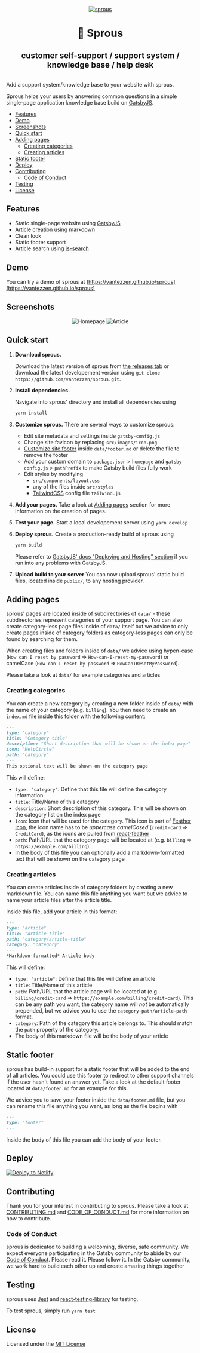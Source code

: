 <p align="center">
  <a href="https://sprous.vantezzen.io">
    <img alt="sprous" src="logo.png" />
  </a>
</p>
<h1 align="center">
  🌱 Sprous
</h1>
<h2 align="center" style="margin-bottom:2rem">
  customer self-support / support system / knowledge base / help desk
</h2>

Add a support system/knowledge base to your website with sprous.

Sprous helps your users by answering common questions in a simple single-page application knowledge base build on [GatsbyJS](https://www.gatsbyjs.org).


- [Features](#features)
- [Demo](#demo)
- [Screenshots](#screenshots)
- [Quick start](#quick-start)
- [Adding pages](#adding-pages)
  - [Creating categories](#creating-categories)
  - [Creating articles](#creating-articles)
- [Static footer](#static-footer)
- [Deploy](#deploy)
- [Contributing](#contributing)
  - [Code of Conduct](#code-of-conduct)
- [Testing](#testing)
- [License](#license)

## Features
- Static single-page website using [GatsbyJS](https://www.gatsbyjs.org)
- Article creation using markdown
- Clean look
- Static footer support
- Article search using [js-search](https://github.com/bvaughn/js-search)

## Demo
You can try a demo of sprous at [https://vantezzen.github.io/sprous](https://vantezzen.github.io/sprous)

## Screenshots
<p align="center">
  <img alt="Homepage" src="screenshot_1.png" />
  <img alt="Article" src="screenshot_2.png" />
</p>


## Quick start

1.  **Download sprous.**

    Download the latest version of sprous from [the releases tab](https://github.com/vantezzen/sprous/releases) or download the latest developement version using `git clone https://github.com/vantezzen/sprous.git`.

2.  **Install dependencies.**

    Navigate into sprous' directory and install all dependencies using
    ```bash
    yarn install
    ```

3.  **Customize sprous.**
    There are several ways to customize sprous:
    - Edit site metadata and settings inside `gatsby-config.js`
    - Change site favicon by replacing `src/images/icon.png`
    - [Customize site footer](#static-footer) inside `data/footer.md` or delete the file to remove the footer
    - Add your custom domain to `package.json` > `homepage` and `gatsby-config.js` > `pathPrefix` to make Gatsby build files fully work
    - Edit styles by modifying 
      - `src/components/layout.css`
      - any of the files inside `src/styles`
      - [TailwindCSS](http://tailwindcss.com/) config file `tailwind.js`
4. **Add your pages.**
    Take a look at [Adding pages](#adding-pages) section for more information on the creation of pages.
5. **Test your page.**
    Start a local developement server using `yarn develop`
6. **Deploy sprous.**
    Create a production-ready build of sprous using
    ```bash
    yarn build
    ```
    Please refer to [GatsbyJS' docs "Deploying and Hosting" section](https://www.gatsbyjs.org/docs/deploying-and-hosting/) if you run into any problems with GatsbyJS.
7. **Upload build to your server**
    You can now upload sprous' static build files, located inside `public/`, to any hosting provider.

## Adding pages
sprous' pages are located inside of subdirectories of `data/` - these subdirectories represent categories of your support page. 
You can also create category-less page files inside of `data/` itself but we advice to only create pages inside of category folders as category-less pages can only be found by searching for them.

When creating files and folders inside of `data/` we advice using hypen-case (`How can I reset by password` => `How-can-I-reset-my-password`) or camelCase (`How can I reset by password` => `HowCanIResetMyPassword`).

Please take a look at `data/` for example categories and articles

### Creating categories
You can create a new category by creating a new folder inside of `data/` with the name of your category (e.g. `billing`). 
You then need to create an `index.md` file inside this folder with the following content:
```md
---
type: "category"
title: "Category title"
description: "Short description that will be shown on the index page"
icon: "HelpCircle"
path: "category"
---
This optional text will be shown on the category page
```
This will define:
- `type: "category"`: Define that this file will define the category information
- `title`: Title/Name of this category
- `description`: Short description of this category. This will be shown on the category list on the index page
- `icon`: Icon that will be used for the category. This icon is part of [Feather Icon](https://feathericons.com/), the icon name has to be *uppercase camelCased* (`credit-card` => `CreditCard`), as the icons are pulled from [react-feather](https://github.com/feathericons/react-feather)
- `path`: Path/URL that the category page will be located at (e.g. `billing` => `https://example.com/billing`)
- In the body of this file you can optionally add a markdown-formatted text that will be shown on the category page

### Creating articles
You can create articles inside of category folders by creating a new markdown file. You can name this file anything you want but we advice to name your article files after the article title.

Inside this file, add your article in this format:
```md
---
type: "article"
title: "Article title"
path: "category/article-title"
category: "category"
---
*Markdown-formatted* Article body
```
This will define:
- `type: "article"`: Define that this file will define an article
- `title`: Title/Name of this article
- `path`: Path/URL that the article page will be located at (e.g. `billing/credit-card` => `https://example.com/billing/credit-card`). This can be any path you want, the category name will *not* be automatically prepended, but we advice you to use the `category-path/article-path` format.
- `category`: Path of the category this article belongs to. This should match the `path` property of the category.
- The body of this markdown file will be the body of your article

## Static footer
sprous has build-in support for a static footer that will be added to the end of all articles. You could use this footer to redirect to other support channels if the user hasn't found an answer yet. Take a look at the default footer located at `data/footer.md` for an example for this.

We advice you to save your footer inside the `data/footer.md` file, but you can rename this file anything you want, as long as the file begins with
```md
---
type: "footer"
---
```
Inside the body of this file you can add the body of your footer.

## Deploy

[![Deploy to Netlify](https://www.netlify.com/img/deploy/button.svg)](https://app.netlify.com/start/deploy?repository=https://github.com/vantezzen/sprous)

## Contributing
Thank you for your interest in contributing to sprous. Please take a look at [CONTRIBUTING.md](CONTRIBUTING.md) and [CODE_OF_CONDUCT.md](CODE_OF_CONDUCT.md) for more information on how to contribute.

### Code of Conduct
sprous is dedicated to building a welcoming, diverse, safe community. We expect everyone participating in the Gatsby community to abide by our [Code of Conduct](CODE_OF_CONDUCT.md). Please read it. Please follow it. In the Gatsby community, we work hard to build each other up and create amazing things together

## Testing
sprous uses [Jest](https://jestjs.io/) and [react-testing-library](https://github.com/kentcdodds/react-testing-library) for testing.

To test sprous, simply run `yarn test`

## License
Licensed under the [MIT License](license.md)